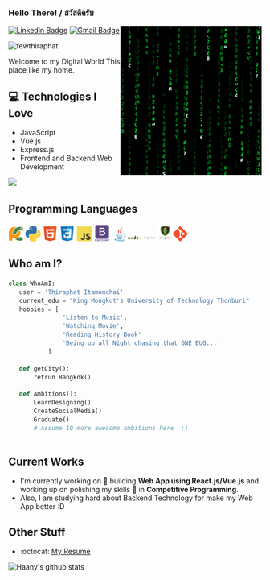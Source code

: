 
### Hello There! / สวัสดีครับ


<img src = 'https://github.com/fewthiraphat/fewthiraphat/blob/main/images/matrix.gif' alt = 'Awesome Matrix Code' align='right'/>

[![Linkedin Badge](https://img.shields.io/badge/-fewthiraphat-blue?style=flat-square&logo=Linkedin&logoColor=white&link=https://www.linkedin.com/in/haany-ali)](https://www.linkedin.com/in/thiraphat-itamonchai-48046a188/) [![Gmail Badge](https://img.shields.io/badge/-few.thiraphat@gmail.com-c14438?style=flat-square&logo=Gmail&logoColor=white&link=mailto:asterp04@gmail.com)](few.thiraphat@gmail.com)
<p align="left"> <img src="https://komarev.com/ghpvc/?username=fewthiraphat" alt="fewthiraphat" /> </p>

Welcome to my Digital World This place like my home.

## :computer: Technologies I Love
* JavaScript
* Vue.js
* Express.js
* Frontend and Backend Web Development

<img src = "https://github-readme-stats.vercel.app/api/top-langs/?username=fewthiraphat&layout=compact">

## Programming Languages
<img src = 'https://github.com/fewthiraphat/fewthiraphat/blob/main/images/pycharm.svg' width='30'/> <img src = 'https://github.com/fewthiraphat/fewthiraphat/blob/main/images/python2.png' height='30'/>
<img src = 'https://github.com/fewthiraphat/fewthiraphat/blob/main/images/html.svg' width='30'/> <img src = 'https://github.com/fewthiraphat/fewthiraphat/blob/main/images/css.svg' width='30'/> <img src = 'https://github.com/fewthiraphat/fewthiraphat/blob/main/images/js.svg' width='30'/> <img src = 'https://github.com/fewthiraphat/fewthiraphat/blob/main/images/bootstrap.svg' width='33'/>  <img src = 'https://github.com/fewthiraphat/fewthiraphat/blob/main/images/java.svg' width='30'/><img src = 'https://github.com/fewthiraphat/fewthiraphat/blob/main/images/node.png' width='30'/><img src = 'https://github.com/fewthiraphat/fewthiraphat/blob/main/images/express.png' width='30'/><img src = 'https://github.com/fewthiraphat/fewthiraphat/blob/main/images/mongo.png' width='30'/><img src = 'https://github.com/fewthiraphat/fewthiraphat/blob/main/images/git.svg' width='30'/>
 
 ## Who am I?
 ```python
 class WhoAmI:
 	user = 'Thiraphat Itamonchai'
	current_edu = "King Mongkut's University of Technology Thonburi"
	hobbies = [
				'Listen to Music',
				'Watching Movie',
				'Reading History Book'
				'Being up all Night chasing that ONE BUG...'
			]
	
	def getCity():
		retrun Bangkok()
	
	def Ambitions():
		LearnDesigning()
		CreateSocialMedia()
		Graduate()
		# Assume 10 more awesome ambitions here  ;)
	
 ```
 
## Current Works
 * I'm currently working on 🔭 building **Web App using React.js/Vue.js** and working up on polishing my skills 🌱 in **Competitive Programming**.
 * Also, I am studying hard about Backend Technology for make my Web App better :D
 
## Other Stuff
  - :octocat: [My Resume](https://github.com/fewthiraphat)

![Haany's github stats](https://github-readme-stats.vercel.app/api?username=fewthiraphat&show_icons=true&hide=[%22issues%22])
 
 
